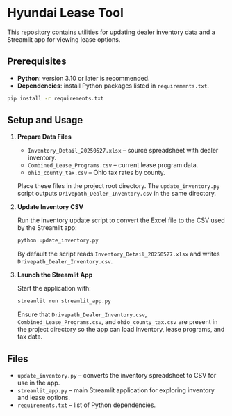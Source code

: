 # Hyundai Lease Tool

This repository contains utilities for updating dealer inventory data and a Streamlit app for viewing lease options.

## Prerequisites

- **Python**: version 3.10 or later is recommended.
- **Dependencies**: install Python packages listed in `requirements.txt`.

```bash
pip install -r requirements.txt
```

## Setup and Usage

1. **Prepare Data Files**
   - `Inventory_Detail_20250527.xlsx` – source spreadsheet with dealer inventory.
   - `Combined_Lease_Programs.csv` – current lease program data.
   - `ohio_county_tax.csv` – Ohio tax rates by county.

   Place these files in the project root directory. The `update_inventory.py` script outputs `Drivepath_Dealer_Inventory.csv` in the same directory.

2. **Update Inventory CSV**

   Run the inventory update script to convert the Excel file to the CSV used by the Streamlit app:

   ```bash
   python update_inventory.py
   ```

   By default the script reads `Inventory_Detail_20250527.xlsx` and writes `Drivepath_Dealer_Inventory.csv`.

3. **Launch the Streamlit App**

   Start the application with:

   ```bash
   streamlit run streamlit_app.py
   ```

   Ensure that `Drivepath_Dealer_Inventory.csv`, `Combined_Lease_Programs.csv`, and `ohio_county_tax.csv` are present in the project directory so the app can load inventory, lease programs, and tax data.

## Files

- `update_inventory.py` – converts the inventory spreadsheet to CSV for use in the app.
- `streamlit_app.py` – main Streamlit application for exploring inventory and lease options.
- `requirements.txt` – list of Python dependencies.

